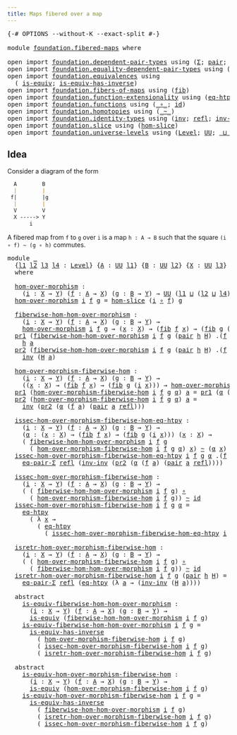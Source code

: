 ```yaml
---
title: Maps fibered over a map
---
```


<pre class="Agda"><a id="49" class="Symbol">{-#</a> <a id="53" class="Keyword">OPTIONS</a> <a id="61" class="Pragma">--without-K</a> <a id="73" class="Pragma">--exact-split</a> <a id="87" class="Symbol">#-}</a>

<a id="92" class="Keyword">module</a> <a id="99" href="foundation.fibered-maps.html" class="Module">foundation.fibered-maps</a> <a id="123" class="Keyword">where</a>

<a id="130" class="Keyword">open</a> <a id="135" class="Keyword">import</a> <a id="142" href="foundation.dependent-pair-types.html" class="Module">foundation.dependent-pair-types</a> <a id="174" class="Keyword">using</a> <a id="180" class="Symbol">(</a><a id="181" href="foundation-core.dependent-pair-types.html#515" class="Record">Σ</a><a id="182" class="Symbol">;</a> <a id="184" href="foundation-core.dependent-pair-types.html#588" class="InductiveConstructor">pair</a><a id="188" class="Symbol">;</a> <a id="190" href="foundation-core.dependent-pair-types.html#605" class="Field">pr1</a><a id="193" class="Symbol">;</a> <a id="195" href="foundation-core.dependent-pair-types.html#617" class="Field">pr2</a><a id="198" class="Symbol">)</a>
<a id="200" class="Keyword">open</a> <a id="205" class="Keyword">import</a> <a id="212" href="foundation.equality-dependent-pair-types.html" class="Module">foundation.equality-dependent-pair-types</a> <a id="253" class="Keyword">using</a> <a id="259" class="Symbol">(</a><a id="260" href="foundation-core.equality-dependent-pair-types.html#1278" class="Function">eq-pair-Σ</a><a id="269" class="Symbol">)</a>
<a id="271" class="Keyword">open</a> <a id="276" class="Keyword">import</a> <a id="283" href="foundation.equivalences.html" class="Module">foundation.equivalences</a> <a id="307" class="Keyword">using</a>
  <a id="315" class="Symbol">(</a> <a id="317" href="foundation-core.equivalences.html#1556" class="Function">is-equiv</a><a id="325" class="Symbol">;</a> <a id="327" href="foundation-core.equivalences.html#3013" class="Function">is-equiv-has-inverse</a><a id="347" class="Symbol">)</a>
<a id="349" class="Keyword">open</a> <a id="354" class="Keyword">import</a> <a id="361" href="foundation.fibers-of-maps.html" class="Module">foundation.fibers-of-maps</a> <a id="387" class="Keyword">using</a> <a id="393" class="Symbol">(</a><a id="394" href="foundation-core.fibers-of-maps.html#994" class="Function">fib</a><a id="397" class="Symbol">)</a>
<a id="399" class="Keyword">open</a> <a id="404" class="Keyword">import</a> <a id="411" href="foundation.function-extensionality.html" class="Module">foundation.function-extensionality</a> <a id="446" class="Keyword">using</a> <a id="452" class="Symbol">(</a><a id="453" href="foundation-core.function-extensionality.html#1463" class="Function">eq-htpy</a><a id="460" class="Symbol">)</a>
<a id="462" class="Keyword">open</a> <a id="467" class="Keyword">import</a> <a id="474" href="foundation.functions.html" class="Module">foundation.functions</a> <a id="495" class="Keyword">using</a> <a id="501" class="Symbol">(</a><a id="502" href="foundation-core.functions.html#420" class="Function Operator">_∘_</a><a id="505" class="Symbol">;</a> <a id="507" href="foundation-core.functions.html#322" class="Function">id</a><a id="509" class="Symbol">)</a>
<a id="511" class="Keyword">open</a> <a id="516" class="Keyword">import</a> <a id="523" href="foundation.homotopies.html" class="Module">foundation.homotopies</a> <a id="545" class="Keyword">using</a> <a id="551" class="Symbol">(</a><a id="552" href="foundation-core.homotopies.html#1249" class="Function Operator">_~_</a><a id="555" class="Symbol">)</a>
<a id="557" class="Keyword">open</a> <a id="562" class="Keyword">import</a> <a id="569" href="foundation.identity-types.html" class="Module">foundation.identity-types</a> <a id="595" class="Keyword">using</a> <a id="601" class="Symbol">(</a><a id="602" href="foundation-core.identity-types.html#2729" class="Function">inv</a><a id="605" class="Symbol">;</a> <a id="607" href="foundation-core.identity-types.html#1820" class="InductiveConstructor">refl</a><a id="611" class="Symbol">;</a> <a id="613" href="foundation-core.identity-types.html#3332" class="Function">inv-inv</a><a id="620" class="Symbol">)</a>
<a id="622" class="Keyword">open</a> <a id="627" class="Keyword">import</a> <a id="634" href="foundation.slice.html" class="Module">foundation.slice</a> <a id="651" class="Keyword">using</a> <a id="657" class="Symbol">(</a><a id="658" href="foundation.slice.html#2949" class="Function">hom-slice</a><a id="667" class="Symbol">)</a>
<a id="669" class="Keyword">open</a> <a id="674" class="Keyword">import</a> <a id="681" href="foundation.universe-levels.html" class="Module">foundation.universe-levels</a> <a id="708" class="Keyword">using</a> <a id="714" class="Symbol">(</a><a id="715" href="Agda.Primitive.html#597" class="Postulate">Level</a><a id="720" class="Symbol">;</a> <a id="722" href="foundation-core.universe-levels.html#235" class="Primitive">UU</a><a id="724" class="Symbol">;</a> <a id="726" href="Agda.Primitive.html#810" class="Primitive Operator">_⊔_</a><a id="729" class="Symbol">)</a>
</pre>
## Idea

Consider a diagram of the form

```md
  A        B
  |        |
 f|        |g
  |        |
  V        V
  X -----> Y
       i
```

A fibered map from `f` to `g` over `i` is a map `h : A → B` such that the square `(i ∘ f) ~ (g ∘ h)` commutes.

<pre class="Agda"><a id="996" class="Keyword">module</a> <a id="1003" href="foundation.fibered-maps.html#1003" class="Module">_</a>
  <a id="1007" class="Symbol">{</a><a id="1008" href="foundation.fibered-maps.html#1008" class="Bound">l1</a> <a id="1011" href="foundation.fibered-maps.html#1011" class="Bound">l2</a> <a id="1014" href="foundation.fibered-maps.html#1014" class="Bound">l3</a> <a id="1017" href="foundation.fibered-maps.html#1017" class="Bound">l4</a> <a id="1020" class="Symbol">:</a> <a id="1022" href="Agda.Primitive.html#597" class="Postulate">Level</a><a id="1027" class="Symbol">}</a> <a id="1029" class="Symbol">{</a><a id="1030" href="foundation.fibered-maps.html#1030" class="Bound">A</a> <a id="1032" class="Symbol">:</a> <a id="1034" href="foundation-core.universe-levels.html#235" class="Primitive">UU</a> <a id="1037" href="foundation.fibered-maps.html#1008" class="Bound">l1</a><a id="1039" class="Symbol">}</a> <a id="1041" class="Symbol">{</a><a id="1042" href="foundation.fibered-maps.html#1042" class="Bound">B</a> <a id="1044" class="Symbol">:</a> <a id="1046" href="foundation-core.universe-levels.html#235" class="Primitive">UU</a> <a id="1049" href="foundation.fibered-maps.html#1011" class="Bound">l2</a><a id="1051" class="Symbol">}</a> <a id="1053" class="Symbol">{</a><a id="1054" href="foundation.fibered-maps.html#1054" class="Bound">X</a> <a id="1056" class="Symbol">:</a> <a id="1058" href="foundation-core.universe-levels.html#235" class="Primitive">UU</a> <a id="1061" href="foundation.fibered-maps.html#1014" class="Bound">l3</a><a id="1063" class="Symbol">}</a> <a id="1065" class="Symbol">{</a><a id="1066" href="foundation.fibered-maps.html#1066" class="Bound">Y</a> <a id="1068" class="Symbol">:</a> <a id="1070" href="foundation-core.universe-levels.html#235" class="Primitive">UU</a> <a id="1073" href="foundation.fibered-maps.html#1017" class="Bound">l4</a><a id="1075" class="Symbol">}</a>
  <a id="1079" class="Keyword">where</a>

  <a id="1088" href="foundation.fibered-maps.html#1088" class="Function">hom-over-morphism</a> <a id="1106" class="Symbol">:</a>
    <a id="1112" class="Symbol">(</a><a id="1113" href="foundation.fibered-maps.html#1113" class="Bound">i</a> <a id="1115" class="Symbol">:</a> <a id="1117" href="foundation.fibered-maps.html#1054" class="Bound">X</a> <a id="1119" class="Symbol">→</a> <a id="1121" href="foundation.fibered-maps.html#1066" class="Bound">Y</a><a id="1122" class="Symbol">)</a> <a id="1124" class="Symbol">(</a><a id="1125" href="foundation.fibered-maps.html#1125" class="Bound">f</a> <a id="1127" class="Symbol">:</a> <a id="1129" href="foundation.fibered-maps.html#1030" class="Bound">A</a> <a id="1131" class="Symbol">→</a> <a id="1133" href="foundation.fibered-maps.html#1054" class="Bound">X</a><a id="1134" class="Symbol">)</a> <a id="1136" class="Symbol">(</a><a id="1137" href="foundation.fibered-maps.html#1137" class="Bound">g</a> <a id="1139" class="Symbol">:</a> <a id="1141" href="foundation.fibered-maps.html#1042" class="Bound">B</a> <a id="1143" class="Symbol">→</a> <a id="1145" href="foundation.fibered-maps.html#1066" class="Bound">Y</a><a id="1146" class="Symbol">)</a> <a id="1148" class="Symbol">→</a> <a id="1150" href="foundation-core.universe-levels.html#235" class="Primitive">UU</a> <a id="1153" class="Symbol">(</a><a id="1154" href="foundation.fibered-maps.html#1008" class="Bound">l1</a> <a id="1157" href="Agda.Primitive.html#810" class="Primitive Operator">⊔</a> <a id="1159" class="Symbol">(</a><a id="1160" href="foundation.fibered-maps.html#1011" class="Bound">l2</a> <a id="1163" href="Agda.Primitive.html#810" class="Primitive Operator">⊔</a> <a id="1165" href="foundation.fibered-maps.html#1017" class="Bound">l4</a><a id="1167" class="Symbol">))</a>
  <a id="1172" href="foundation.fibered-maps.html#1088" class="Function">hom-over-morphism</a> <a id="1190" href="foundation.fibered-maps.html#1190" class="Bound">i</a> <a id="1192" href="foundation.fibered-maps.html#1192" class="Bound">f</a> <a id="1194" href="foundation.fibered-maps.html#1194" class="Bound">g</a> <a id="1196" class="Symbol">=</a> <a id="1198" href="foundation.slice.html#2949" class="Function">hom-slice</a> <a id="1208" class="Symbol">(</a><a id="1209" href="foundation.fibered-maps.html#1190" class="Bound">i</a> <a id="1211" href="foundation-core.functions.html#420" class="Function Operator">∘</a> <a id="1213" href="foundation.fibered-maps.html#1192" class="Bound">f</a><a id="1214" class="Symbol">)</a> <a id="1216" href="foundation.fibered-maps.html#1194" class="Bound">g</a>

  <a id="1221" href="foundation.fibered-maps.html#1221" class="Function">fiberwise-hom-hom-over-morphism</a> <a id="1253" class="Symbol">:</a>
    <a id="1259" class="Symbol">(</a><a id="1260" href="foundation.fibered-maps.html#1260" class="Bound">i</a> <a id="1262" class="Symbol">:</a> <a id="1264" href="foundation.fibered-maps.html#1054" class="Bound">X</a> <a id="1266" class="Symbol">→</a> <a id="1268" href="foundation.fibered-maps.html#1066" class="Bound">Y</a><a id="1269" class="Symbol">)</a> <a id="1271" class="Symbol">(</a><a id="1272" href="foundation.fibered-maps.html#1272" class="Bound">f</a> <a id="1274" class="Symbol">:</a> <a id="1276" href="foundation.fibered-maps.html#1030" class="Bound">A</a> <a id="1278" class="Symbol">→</a> <a id="1280" href="foundation.fibered-maps.html#1054" class="Bound">X</a><a id="1281" class="Symbol">)</a> <a id="1283" class="Symbol">(</a><a id="1284" href="foundation.fibered-maps.html#1284" class="Bound">g</a> <a id="1286" class="Symbol">:</a> <a id="1288" href="foundation.fibered-maps.html#1042" class="Bound">B</a> <a id="1290" class="Symbol">→</a> <a id="1292" href="foundation.fibered-maps.html#1066" class="Bound">Y</a><a id="1293" class="Symbol">)</a> <a id="1295" class="Symbol">→</a>
    <a id="1301" href="foundation.fibered-maps.html#1088" class="Function">hom-over-morphism</a> <a id="1319" href="foundation.fibered-maps.html#1260" class="Bound">i</a> <a id="1321" href="foundation.fibered-maps.html#1272" class="Bound">f</a> <a id="1323" href="foundation.fibered-maps.html#1284" class="Bound">g</a> <a id="1325" class="Symbol">→</a> <a id="1327" class="Symbol">(</a><a id="1328" href="foundation.fibered-maps.html#1328" class="Bound">x</a> <a id="1330" class="Symbol">:</a> <a id="1332" href="foundation.fibered-maps.html#1054" class="Bound">X</a><a id="1333" class="Symbol">)</a> <a id="1335" class="Symbol">→</a> <a id="1337" class="Symbol">(</a><a id="1338" href="foundation-core.fibers-of-maps.html#994" class="Function">fib</a> <a id="1342" href="foundation.fibered-maps.html#1272" class="Bound">f</a> <a id="1344" href="foundation.fibered-maps.html#1328" class="Bound">x</a><a id="1345" class="Symbol">)</a> <a id="1347" class="Symbol">→</a> <a id="1349" class="Symbol">(</a><a id="1350" href="foundation-core.fibers-of-maps.html#994" class="Function">fib</a> <a id="1354" href="foundation.fibered-maps.html#1284" class="Bound">g</a> <a id="1356" class="Symbol">(</a><a id="1357" href="foundation.fibered-maps.html#1260" class="Bound">i</a> <a id="1359" href="foundation.fibered-maps.html#1328" class="Bound">x</a><a id="1360" class="Symbol">))</a>
  <a id="1365" href="foundation-core.dependent-pair-types.html#605" class="Field">pr1</a> <a id="1369" class="Symbol">(</a><a id="1370" href="foundation.fibered-maps.html#1221" class="Function">fiberwise-hom-hom-over-morphism</a> <a id="1402" href="foundation.fibered-maps.html#1402" class="Bound">i</a> <a id="1404" href="foundation.fibered-maps.html#1404" class="Bound">f</a> <a id="1406" href="foundation.fibered-maps.html#1406" class="Bound">g</a> <a id="1408" class="Symbol">(</a><a id="1409" href="foundation-core.dependent-pair-types.html#588" class="InductiveConstructor">pair</a> <a id="1414" href="foundation.fibered-maps.html#1414" class="Bound">h</a> <a id="1416" href="foundation.fibered-maps.html#1416" class="Bound">H</a><a id="1417" class="Symbol">)</a> <a id="1419" class="DottedPattern Symbol">.(</a><a id="1421" href="foundation.fibered-maps.html#1404" class="DottedPattern Bound">f</a> <a id="1423" href="foundation.fibered-maps.html#1432" class="DottedPattern Bound">a</a><a id="1424" class="DottedPattern Symbol">)</a> <a id="1426" class="Symbol">(</a><a id="1427" href="foundation-core.dependent-pair-types.html#588" class="InductiveConstructor">pair</a> <a id="1432" href="foundation.fibered-maps.html#1432" class="Bound">a</a> <a id="1434" href="foundation-core.identity-types.html#1820" class="InductiveConstructor">refl</a><a id="1438" class="Symbol">))</a> <a id="1441" class="Symbol">=</a>
    <a id="1447" href="foundation.fibered-maps.html#1414" class="Bound">h</a> <a id="1449" href="foundation.fibered-maps.html#1432" class="Bound">a</a>
  <a id="1453" href="foundation-core.dependent-pair-types.html#617" class="Field">pr2</a> <a id="1457" class="Symbol">(</a><a id="1458" href="foundation.fibered-maps.html#1221" class="Function">fiberwise-hom-hom-over-morphism</a> <a id="1490" href="foundation.fibered-maps.html#1490" class="Bound">i</a> <a id="1492" href="foundation.fibered-maps.html#1492" class="Bound">f</a> <a id="1494" href="foundation.fibered-maps.html#1494" class="Bound">g</a> <a id="1496" class="Symbol">(</a><a id="1497" href="foundation-core.dependent-pair-types.html#588" class="InductiveConstructor">pair</a> <a id="1502" href="foundation.fibered-maps.html#1502" class="Bound">h</a> <a id="1504" href="foundation.fibered-maps.html#1504" class="Bound">H</a><a id="1505" class="Symbol">)</a> <a id="1507" class="DottedPattern Symbol">.(</a><a id="1509" href="foundation.fibered-maps.html#1492" class="DottedPattern Bound">f</a> <a id="1511" href="foundation.fibered-maps.html#1520" class="DottedPattern Bound">a</a><a id="1512" class="DottedPattern Symbol">)</a> <a id="1514" class="Symbol">(</a><a id="1515" href="foundation-core.dependent-pair-types.html#588" class="InductiveConstructor">pair</a> <a id="1520" href="foundation.fibered-maps.html#1520" class="Bound">a</a> <a id="1522" href="foundation-core.identity-types.html#1820" class="InductiveConstructor">refl</a><a id="1526" class="Symbol">))</a> <a id="1529" class="Symbol">=</a>
    <a id="1535" href="foundation-core.identity-types.html#2729" class="Function">inv</a> <a id="1539" class="Symbol">(</a><a id="1540" href="foundation.fibered-maps.html#1504" class="Bound">H</a> <a id="1542" href="foundation.fibered-maps.html#1520" class="Bound">a</a><a id="1543" class="Symbol">)</a>

  <a id="1548" href="foundation.fibered-maps.html#1548" class="Function">hom-over-morphism-fiberwise-hom</a> <a id="1580" class="Symbol">:</a>
    <a id="1586" class="Symbol">(</a><a id="1587" href="foundation.fibered-maps.html#1587" class="Bound">i</a> <a id="1589" class="Symbol">:</a> <a id="1591" href="foundation.fibered-maps.html#1054" class="Bound">X</a> <a id="1593" class="Symbol">→</a> <a id="1595" href="foundation.fibered-maps.html#1066" class="Bound">Y</a><a id="1596" class="Symbol">)</a> <a id="1598" class="Symbol">(</a><a id="1599" href="foundation.fibered-maps.html#1599" class="Bound">f</a> <a id="1601" class="Symbol">:</a> <a id="1603" href="foundation.fibered-maps.html#1030" class="Bound">A</a> <a id="1605" class="Symbol">→</a> <a id="1607" href="foundation.fibered-maps.html#1054" class="Bound">X</a><a id="1608" class="Symbol">)</a> <a id="1610" class="Symbol">(</a><a id="1611" href="foundation.fibered-maps.html#1611" class="Bound">g</a> <a id="1613" class="Symbol">:</a> <a id="1615" href="foundation.fibered-maps.html#1042" class="Bound">B</a> <a id="1617" class="Symbol">→</a> <a id="1619" href="foundation.fibered-maps.html#1066" class="Bound">Y</a><a id="1620" class="Symbol">)</a> <a id="1622" class="Symbol">→</a>
    <a id="1628" class="Symbol">((</a><a id="1630" href="foundation.fibered-maps.html#1630" class="Bound">x</a> <a id="1632" class="Symbol">:</a> <a id="1634" href="foundation.fibered-maps.html#1054" class="Bound">X</a><a id="1635" class="Symbol">)</a> <a id="1637" class="Symbol">→</a> <a id="1639" class="Symbol">(</a><a id="1640" href="foundation-core.fibers-of-maps.html#994" class="Function">fib</a> <a id="1644" href="foundation.fibered-maps.html#1599" class="Bound">f</a> <a id="1646" href="foundation.fibered-maps.html#1630" class="Bound">x</a><a id="1647" class="Symbol">)</a> <a id="1649" class="Symbol">→</a> <a id="1651" class="Symbol">(</a><a id="1652" href="foundation-core.fibers-of-maps.html#994" class="Function">fib</a> <a id="1656" href="foundation.fibered-maps.html#1611" class="Bound">g</a> <a id="1658" class="Symbol">(</a><a id="1659" href="foundation.fibered-maps.html#1587" class="Bound">i</a> <a id="1661" href="foundation.fibered-maps.html#1630" class="Bound">x</a><a id="1662" class="Symbol">)))</a> <a id="1666" class="Symbol">→</a> <a id="1668" href="foundation.fibered-maps.html#1088" class="Function">hom-over-morphism</a> <a id="1686" href="foundation.fibered-maps.html#1587" class="Bound">i</a> <a id="1688" href="foundation.fibered-maps.html#1599" class="Bound">f</a> <a id="1690" href="foundation.fibered-maps.html#1611" class="Bound">g</a>
  <a id="1694" href="foundation-core.dependent-pair-types.html#605" class="Field">pr1</a> <a id="1698" class="Symbol">(</a><a id="1699" href="foundation.fibered-maps.html#1548" class="Function">hom-over-morphism-fiberwise-hom</a> <a id="1731" href="foundation.fibered-maps.html#1731" class="Bound">i</a> <a id="1733" href="foundation.fibered-maps.html#1733" class="Bound">f</a> <a id="1735" href="foundation.fibered-maps.html#1735" class="Bound">g</a> <a id="1737" href="foundation.fibered-maps.html#1737" class="Bound">α</a><a id="1738" class="Symbol">)</a> <a id="1740" href="foundation.fibered-maps.html#1740" class="Bound">a</a> <a id="1742" class="Symbol">=</a> <a id="1744" href="foundation-core.dependent-pair-types.html#605" class="Field">pr1</a> <a id="1748" class="Symbol">(</a><a id="1749" href="foundation.fibered-maps.html#1737" class="Bound">α</a> <a id="1751" class="Symbol">(</a><a id="1752" href="foundation.fibered-maps.html#1733" class="Bound">f</a> <a id="1754" href="foundation.fibered-maps.html#1740" class="Bound">a</a><a id="1755" class="Symbol">)</a> <a id="1757" class="Symbol">(</a><a id="1758" href="foundation-core.dependent-pair-types.html#588" class="InductiveConstructor">pair</a> <a id="1763" href="foundation.fibered-maps.html#1740" class="Bound">a</a> <a id="1765" href="foundation-core.identity-types.html#1820" class="InductiveConstructor">refl</a><a id="1769" class="Symbol">))</a>
  <a id="1774" href="foundation-core.dependent-pair-types.html#617" class="Field">pr2</a> <a id="1778" class="Symbol">(</a><a id="1779" href="foundation.fibered-maps.html#1548" class="Function">hom-over-morphism-fiberwise-hom</a> <a id="1811" href="foundation.fibered-maps.html#1811" class="Bound">i</a> <a id="1813" href="foundation.fibered-maps.html#1813" class="Bound">f</a> <a id="1815" href="foundation.fibered-maps.html#1815" class="Bound">g</a> <a id="1817" href="foundation.fibered-maps.html#1817" class="Bound">α</a><a id="1818" class="Symbol">)</a> <a id="1820" href="foundation.fibered-maps.html#1820" class="Bound">a</a> <a id="1822" class="Symbol">=</a>
    <a id="1828" href="foundation-core.identity-types.html#2729" class="Function">inv</a> <a id="1832" class="Symbol">(</a><a id="1833" href="foundation-core.dependent-pair-types.html#617" class="Field">pr2</a> <a id="1837" class="Symbol">(</a><a id="1838" href="foundation.fibered-maps.html#1817" class="Bound">α</a> <a id="1840" class="Symbol">(</a><a id="1841" href="foundation.fibered-maps.html#1813" class="Bound">f</a> <a id="1843" href="foundation.fibered-maps.html#1820" class="Bound">a</a><a id="1844" class="Symbol">)</a> <a id="1846" class="Symbol">(</a><a id="1847" href="foundation-core.dependent-pair-types.html#588" class="InductiveConstructor">pair</a> <a id="1852" href="foundation.fibered-maps.html#1820" class="Bound">a</a> <a id="1854" href="foundation-core.identity-types.html#1820" class="InductiveConstructor">refl</a><a id="1858" class="Symbol">)))</a>

  <a id="1865" href="foundation.fibered-maps.html#1865" class="Function">issec-hom-over-morphism-fiberwise-hom-eq-htpy</a> <a id="1911" class="Symbol">:</a>
    <a id="1917" class="Symbol">(</a><a id="1918" href="foundation.fibered-maps.html#1918" class="Bound">i</a> <a id="1920" class="Symbol">:</a> <a id="1922" href="foundation.fibered-maps.html#1054" class="Bound">X</a> <a id="1924" class="Symbol">→</a> <a id="1926" href="foundation.fibered-maps.html#1066" class="Bound">Y</a><a id="1927" class="Symbol">)</a> <a id="1929" class="Symbol">(</a><a id="1930" href="foundation.fibered-maps.html#1930" class="Bound">f</a> <a id="1932" class="Symbol">:</a> <a id="1934" href="foundation.fibered-maps.html#1030" class="Bound">A</a> <a id="1936" class="Symbol">→</a> <a id="1938" href="foundation.fibered-maps.html#1054" class="Bound">X</a><a id="1939" class="Symbol">)</a> <a id="1941" class="Symbol">(</a><a id="1942" href="foundation.fibered-maps.html#1942" class="Bound">g</a> <a id="1944" class="Symbol">:</a> <a id="1946" href="foundation.fibered-maps.html#1042" class="Bound">B</a> <a id="1948" class="Symbol">→</a> <a id="1950" href="foundation.fibered-maps.html#1066" class="Bound">Y</a><a id="1951" class="Symbol">)</a> <a id="1953" class="Symbol">→</a>
    <a id="1959" class="Symbol">(</a><a id="1960" href="foundation.fibered-maps.html#1960" class="Bound">α</a> <a id="1962" class="Symbol">:</a> <a id="1964" class="Symbol">(</a><a id="1965" href="foundation.fibered-maps.html#1965" class="Bound">x</a> <a id="1967" class="Symbol">:</a> <a id="1969" href="foundation.fibered-maps.html#1054" class="Bound">X</a><a id="1970" class="Symbol">)</a> <a id="1972" class="Symbol">→</a> <a id="1974" class="Symbol">(</a><a id="1975" href="foundation-core.fibers-of-maps.html#994" class="Function">fib</a> <a id="1979" href="foundation.fibered-maps.html#1930" class="Bound">f</a> <a id="1981" href="foundation.fibered-maps.html#1965" class="Bound">x</a><a id="1982" class="Symbol">)</a> <a id="1984" class="Symbol">→</a> <a id="1986" class="Symbol">(</a><a id="1987" href="foundation-core.fibers-of-maps.html#994" class="Function">fib</a> <a id="1991" href="foundation.fibered-maps.html#1942" class="Bound">g</a> <a id="1993" class="Symbol">(</a><a id="1994" href="foundation.fibered-maps.html#1918" class="Bound">i</a> <a id="1996" href="foundation.fibered-maps.html#1965" class="Bound">x</a><a id="1997" class="Symbol">)))</a> <a id="2001" class="Symbol">(</a><a id="2002" href="foundation.fibered-maps.html#2002" class="Bound">x</a> <a id="2004" class="Symbol">:</a> <a id="2006" href="foundation.fibered-maps.html#1054" class="Bound">X</a><a id="2007" class="Symbol">)</a> <a id="2009" class="Symbol">→</a>
    <a id="2015" class="Symbol">(</a> <a id="2017" href="foundation.fibered-maps.html#1221" class="Function">fiberwise-hom-hom-over-morphism</a> <a id="2049" href="foundation.fibered-maps.html#1918" class="Bound">i</a> <a id="2051" href="foundation.fibered-maps.html#1930" class="Bound">f</a> <a id="2053" href="foundation.fibered-maps.html#1942" class="Bound">g</a>
      <a id="2061" class="Symbol">(</a> <a id="2063" href="foundation.fibered-maps.html#1548" class="Function">hom-over-morphism-fiberwise-hom</a> <a id="2095" href="foundation.fibered-maps.html#1918" class="Bound">i</a> <a id="2097" href="foundation.fibered-maps.html#1930" class="Bound">f</a> <a id="2099" href="foundation.fibered-maps.html#1942" class="Bound">g</a> <a id="2101" href="foundation.fibered-maps.html#1960" class="Bound">α</a><a id="2102" class="Symbol">)</a> <a id="2104" href="foundation.fibered-maps.html#2002" class="Bound">x</a><a id="2105" class="Symbol">)</a> <a id="2107" href="foundation-core.homotopies.html#1249" class="Function Operator">~</a> <a id="2109" class="Symbol">(</a><a id="2110" href="foundation.fibered-maps.html#1960" class="Bound">α</a> <a id="2112" href="foundation.fibered-maps.html#2002" class="Bound">x</a><a id="2113" class="Symbol">)</a>
  <a id="2117" href="foundation.fibered-maps.html#1865" class="Function">issec-hom-over-morphism-fiberwise-hom-eq-htpy</a> <a id="2163" href="foundation.fibered-maps.html#2163" class="Bound">i</a> <a id="2165" href="foundation.fibered-maps.html#2165" class="Bound">f</a> <a id="2167" href="foundation.fibered-maps.html#2167" class="Bound">g</a> <a id="2169" href="foundation.fibered-maps.html#2169" class="Bound">α</a> <a id="2171" class="DottedPattern Symbol">.(</a><a id="2173" href="foundation.fibered-maps.html#2165" class="DottedPattern Bound">f</a> <a id="2175" href="foundation.fibered-maps.html#2184" class="DottedPattern Bound">a</a><a id="2176" class="DottedPattern Symbol">)</a> <a id="2178" class="Symbol">(</a><a id="2179" href="foundation-core.dependent-pair-types.html#588" class="InductiveConstructor">pair</a> <a id="2184" href="foundation.fibered-maps.html#2184" class="Bound">a</a> <a id="2186" href="foundation-core.identity-types.html#1820" class="InductiveConstructor">refl</a><a id="2190" class="Symbol">)</a> <a id="2192" class="Symbol">=</a>
    <a id="2198" href="foundation-core.equality-dependent-pair-types.html#1278" class="Function">eq-pair-Σ</a> <a id="2208" href="foundation-core.identity-types.html#1820" class="InductiveConstructor">refl</a> <a id="2213" class="Symbol">(</a><a id="2214" href="foundation-core.identity-types.html#3332" class="Function">inv-inv</a> <a id="2222" class="Symbol">(</a><a id="2223" href="foundation-core.dependent-pair-types.html#617" class="Field">pr2</a> <a id="2227" class="Symbol">(</a><a id="2228" href="foundation.fibered-maps.html#2169" class="Bound">α</a> <a id="2230" class="Symbol">(</a><a id="2231" href="foundation.fibered-maps.html#2165" class="Bound">f</a> <a id="2233" href="foundation.fibered-maps.html#2184" class="Bound">a</a><a id="2234" class="Symbol">)</a> <a id="2236" class="Symbol">(</a><a id="2237" href="foundation-core.dependent-pair-types.html#588" class="InductiveConstructor">pair</a> <a id="2242" href="foundation.fibered-maps.html#2184" class="Bound">a</a> <a id="2244" href="foundation-core.identity-types.html#1820" class="InductiveConstructor">refl</a><a id="2248" class="Symbol">))))</a>

  <a id="2256" href="foundation.fibered-maps.html#2256" class="Function">issec-hom-over-morphism-fiberwise-hom</a> <a id="2294" class="Symbol">:</a>
    <a id="2300" class="Symbol">(</a><a id="2301" href="foundation.fibered-maps.html#2301" class="Bound">i</a> <a id="2303" class="Symbol">:</a> <a id="2305" href="foundation.fibered-maps.html#1054" class="Bound">X</a> <a id="2307" class="Symbol">→</a> <a id="2309" href="foundation.fibered-maps.html#1066" class="Bound">Y</a><a id="2310" class="Symbol">)</a> <a id="2312" class="Symbol">(</a><a id="2313" href="foundation.fibered-maps.html#2313" class="Bound">f</a> <a id="2315" class="Symbol">:</a> <a id="2317" href="foundation.fibered-maps.html#1030" class="Bound">A</a> <a id="2319" class="Symbol">→</a> <a id="2321" href="foundation.fibered-maps.html#1054" class="Bound">X</a><a id="2322" class="Symbol">)</a> <a id="2324" class="Symbol">(</a><a id="2325" href="foundation.fibered-maps.html#2325" class="Bound">g</a> <a id="2327" class="Symbol">:</a> <a id="2329" href="foundation.fibered-maps.html#1042" class="Bound">B</a> <a id="2331" class="Symbol">→</a> <a id="2333" href="foundation.fibered-maps.html#1066" class="Bound">Y</a><a id="2334" class="Symbol">)</a> <a id="2336" class="Symbol">→</a>
    <a id="2342" class="Symbol">(</a> <a id="2344" class="Symbol">(</a> <a id="2346" href="foundation.fibered-maps.html#1221" class="Function">fiberwise-hom-hom-over-morphism</a> <a id="2378" href="foundation.fibered-maps.html#2301" class="Bound">i</a> <a id="2380" href="foundation.fibered-maps.html#2313" class="Bound">f</a> <a id="2382" href="foundation.fibered-maps.html#2325" class="Bound">g</a><a id="2383" class="Symbol">)</a> <a id="2385" href="foundation-core.functions.html#420" class="Function Operator">∘</a>
      <a id="2393" class="Symbol">(</a> <a id="2395" href="foundation.fibered-maps.html#1548" class="Function">hom-over-morphism-fiberwise-hom</a> <a id="2427" href="foundation.fibered-maps.html#2301" class="Bound">i</a> <a id="2429" href="foundation.fibered-maps.html#2313" class="Bound">f</a> <a id="2431" href="foundation.fibered-maps.html#2325" class="Bound">g</a><a id="2432" class="Symbol">))</a> <a id="2435" href="foundation-core.homotopies.html#1249" class="Function Operator">~</a> <a id="2437" href="foundation-core.functions.html#322" class="Function">id</a>
  <a id="2442" href="foundation.fibered-maps.html#2256" class="Function">issec-hom-over-morphism-fiberwise-hom</a> <a id="2480" href="foundation.fibered-maps.html#2480" class="Bound">i</a> <a id="2482" href="foundation.fibered-maps.html#2482" class="Bound">f</a> <a id="2484" href="foundation.fibered-maps.html#2484" class="Bound">g</a> <a id="2486" href="foundation.fibered-maps.html#2486" class="Bound">α</a> <a id="2488" class="Symbol">=</a>
    <a id="2494" href="foundation-core.function-extensionality.html#1463" class="Function">eq-htpy</a>
      <a id="2508" class="Symbol">(</a> <a id="2510" class="Symbol">λ</a> <a id="2512" href="foundation.fibered-maps.html#2512" class="Bound">x</a> <a id="2514" class="Symbol">→</a>
        <a id="2524" class="Symbol">(</a> <a id="2526" href="foundation-core.function-extensionality.html#1463" class="Function">eq-htpy</a>
          <a id="2544" class="Symbol">(</a> <a id="2546" href="foundation.fibered-maps.html#1865" class="Function">issec-hom-over-morphism-fiberwise-hom-eq-htpy</a> <a id="2592" href="foundation.fibered-maps.html#2480" class="Bound">i</a> <a id="2594" href="foundation.fibered-maps.html#2482" class="Bound">f</a> <a id="2596" href="foundation.fibered-maps.html#2484" class="Bound">g</a> <a id="2598" href="foundation.fibered-maps.html#2486" class="Bound">α</a> <a id="2600" href="foundation.fibered-maps.html#2512" class="Bound">x</a><a id="2601" class="Symbol">)))</a>

  <a id="2608" href="foundation.fibered-maps.html#2608" class="Function">isretr-hom-over-morphism-fiberwise-hom</a> <a id="2647" class="Symbol">:</a>
    <a id="2653" class="Symbol">(</a><a id="2654" href="foundation.fibered-maps.html#2654" class="Bound">i</a> <a id="2656" class="Symbol">:</a> <a id="2658" href="foundation.fibered-maps.html#1054" class="Bound">X</a> <a id="2660" class="Symbol">→</a> <a id="2662" href="foundation.fibered-maps.html#1066" class="Bound">Y</a><a id="2663" class="Symbol">)</a> <a id="2665" class="Symbol">(</a><a id="2666" href="foundation.fibered-maps.html#2666" class="Bound">f</a> <a id="2668" class="Symbol">:</a> <a id="2670" href="foundation.fibered-maps.html#1030" class="Bound">A</a> <a id="2672" class="Symbol">→</a> <a id="2674" href="foundation.fibered-maps.html#1054" class="Bound">X</a><a id="2675" class="Symbol">)</a> <a id="2677" class="Symbol">(</a><a id="2678" href="foundation.fibered-maps.html#2678" class="Bound">g</a> <a id="2680" class="Symbol">:</a> <a id="2682" href="foundation.fibered-maps.html#1042" class="Bound">B</a> <a id="2684" class="Symbol">→</a> <a id="2686" href="foundation.fibered-maps.html#1066" class="Bound">Y</a><a id="2687" class="Symbol">)</a> <a id="2689" class="Symbol">→</a>
    <a id="2695" class="Symbol">(</a> <a id="2697" class="Symbol">(</a> <a id="2699" href="foundation.fibered-maps.html#1548" class="Function">hom-over-morphism-fiberwise-hom</a> <a id="2731" href="foundation.fibered-maps.html#2654" class="Bound">i</a> <a id="2733" href="foundation.fibered-maps.html#2666" class="Bound">f</a> <a id="2735" href="foundation.fibered-maps.html#2678" class="Bound">g</a><a id="2736" class="Symbol">)</a> <a id="2738" href="foundation-core.functions.html#420" class="Function Operator">∘</a>
      <a id="2746" class="Symbol">(</a> <a id="2748" href="foundation.fibered-maps.html#1221" class="Function">fiberwise-hom-hom-over-morphism</a> <a id="2780" href="foundation.fibered-maps.html#2654" class="Bound">i</a> <a id="2782" href="foundation.fibered-maps.html#2666" class="Bound">f</a> <a id="2784" href="foundation.fibered-maps.html#2678" class="Bound">g</a><a id="2785" class="Symbol">))</a> <a id="2788" href="foundation-core.homotopies.html#1249" class="Function Operator">~</a> <a id="2790" href="foundation-core.functions.html#322" class="Function">id</a>
  <a id="2795" href="foundation.fibered-maps.html#2608" class="Function">isretr-hom-over-morphism-fiberwise-hom</a> <a id="2834" href="foundation.fibered-maps.html#2834" class="Bound">i</a> <a id="2836" href="foundation.fibered-maps.html#2836" class="Bound">f</a> <a id="2838" href="foundation.fibered-maps.html#2838" class="Bound">g</a> <a id="2840" class="Symbol">(</a><a id="2841" href="foundation-core.dependent-pair-types.html#588" class="InductiveConstructor">pair</a> <a id="2846" href="foundation.fibered-maps.html#2846" class="Bound">h</a> <a id="2848" href="foundation.fibered-maps.html#2848" class="Bound">H</a><a id="2849" class="Symbol">)</a> <a id="2851" class="Symbol">=</a>
    <a id="2857" href="foundation-core.equality-dependent-pair-types.html#1278" class="Function">eq-pair-Σ</a> <a id="2867" href="foundation-core.identity-types.html#1820" class="InductiveConstructor">refl</a> <a id="2872" class="Symbol">(</a><a id="2873" href="foundation-core.function-extensionality.html#1463" class="Function">eq-htpy</a> <a id="2881" class="Symbol">(λ</a> <a id="2884" href="foundation.fibered-maps.html#2884" class="Bound">a</a> <a id="2886" class="Symbol">→</a> <a id="2888" class="Symbol">(</a><a id="2889" href="foundation-core.identity-types.html#3332" class="Function">inv-inv</a> <a id="2897" class="Symbol">(</a><a id="2898" href="foundation.fibered-maps.html#2848" class="Bound">H</a> <a id="2900" href="foundation.fibered-maps.html#2884" class="Bound">a</a><a id="2901" class="Symbol">))))</a>

  <a id="2909" class="Keyword">abstract</a>
    <a id="2922" href="foundation.fibered-maps.html#2922" class="Function">is-equiv-fiberwise-hom-hom-over-morphism</a> <a id="2963" class="Symbol">:</a>
      <a id="2971" class="Symbol">(</a><a id="2972" href="foundation.fibered-maps.html#2972" class="Bound">i</a> <a id="2974" class="Symbol">:</a> <a id="2976" href="foundation.fibered-maps.html#1054" class="Bound">X</a> <a id="2978" class="Symbol">→</a> <a id="2980" href="foundation.fibered-maps.html#1066" class="Bound">Y</a><a id="2981" class="Symbol">)</a> <a id="2983" class="Symbol">(</a><a id="2984" href="foundation.fibered-maps.html#2984" class="Bound">f</a> <a id="2986" class="Symbol">:</a> <a id="2988" href="foundation.fibered-maps.html#1030" class="Bound">A</a> <a id="2990" class="Symbol">→</a> <a id="2992" href="foundation.fibered-maps.html#1054" class="Bound">X</a><a id="2993" class="Symbol">)</a> <a id="2995" class="Symbol">(</a><a id="2996" href="foundation.fibered-maps.html#2996" class="Bound">g</a> <a id="2998" class="Symbol">:</a> <a id="3000" href="foundation.fibered-maps.html#1042" class="Bound">B</a> <a id="3002" class="Symbol">→</a> <a id="3004" href="foundation.fibered-maps.html#1066" class="Bound">Y</a><a id="3005" class="Symbol">)</a> <a id="3007" class="Symbol">→</a>
      <a id="3015" href="foundation-core.equivalences.html#1556" class="Function">is-equiv</a> <a id="3024" class="Symbol">(</a><a id="3025" href="foundation.fibered-maps.html#1221" class="Function">fiberwise-hom-hom-over-morphism</a> <a id="3057" href="foundation.fibered-maps.html#2972" class="Bound">i</a> <a id="3059" href="foundation.fibered-maps.html#2984" class="Bound">f</a> <a id="3061" href="foundation.fibered-maps.html#2996" class="Bound">g</a><a id="3062" class="Symbol">)</a>
    <a id="3068" href="foundation.fibered-maps.html#2922" class="Function">is-equiv-fiberwise-hom-hom-over-morphism</a> <a id="3109" href="foundation.fibered-maps.html#3109" class="Bound">i</a> <a id="3111" href="foundation.fibered-maps.html#3111" class="Bound">f</a> <a id="3113" href="foundation.fibered-maps.html#3113" class="Bound">g</a> <a id="3115" class="Symbol">=</a>
      <a id="3123" href="foundation-core.equivalences.html#3013" class="Function">is-equiv-has-inverse</a>
        <a id="3152" class="Symbol">(</a> <a id="3154" href="foundation.fibered-maps.html#1548" class="Function">hom-over-morphism-fiberwise-hom</a> <a id="3186" href="foundation.fibered-maps.html#3109" class="Bound">i</a> <a id="3188" href="foundation.fibered-maps.html#3111" class="Bound">f</a> <a id="3190" href="foundation.fibered-maps.html#3113" class="Bound">g</a><a id="3191" class="Symbol">)</a>
        <a id="3201" class="Symbol">(</a> <a id="3203" href="foundation.fibered-maps.html#2256" class="Function">issec-hom-over-morphism-fiberwise-hom</a> <a id="3241" href="foundation.fibered-maps.html#3109" class="Bound">i</a> <a id="3243" href="foundation.fibered-maps.html#3111" class="Bound">f</a> <a id="3245" href="foundation.fibered-maps.html#3113" class="Bound">g</a><a id="3246" class="Symbol">)</a>
        <a id="3256" class="Symbol">(</a> <a id="3258" href="foundation.fibered-maps.html#2608" class="Function">isretr-hom-over-morphism-fiberwise-hom</a> <a id="3297" href="foundation.fibered-maps.html#3109" class="Bound">i</a> <a id="3299" href="foundation.fibered-maps.html#3111" class="Bound">f</a> <a id="3301" href="foundation.fibered-maps.html#3113" class="Bound">g</a><a id="3302" class="Symbol">)</a>

  <a id="3307" class="Keyword">abstract</a>
    <a id="3320" href="foundation.fibered-maps.html#3320" class="Function">is-equiv-hom-over-morphism-fiberwise-hom</a> <a id="3361" class="Symbol">:</a>
      <a id="3369" class="Symbol">(</a><a id="3370" href="foundation.fibered-maps.html#3370" class="Bound">i</a> <a id="3372" class="Symbol">:</a> <a id="3374" href="foundation.fibered-maps.html#1054" class="Bound">X</a> <a id="3376" class="Symbol">→</a> <a id="3378" href="foundation.fibered-maps.html#1066" class="Bound">Y</a><a id="3379" class="Symbol">)</a> <a id="3381" class="Symbol">(</a><a id="3382" href="foundation.fibered-maps.html#3382" class="Bound">f</a> <a id="3384" class="Symbol">:</a> <a id="3386" href="foundation.fibered-maps.html#1030" class="Bound">A</a> <a id="3388" class="Symbol">→</a> <a id="3390" href="foundation.fibered-maps.html#1054" class="Bound">X</a><a id="3391" class="Symbol">)</a> <a id="3393" class="Symbol">(</a><a id="3394" href="foundation.fibered-maps.html#3394" class="Bound">g</a> <a id="3396" class="Symbol">:</a> <a id="3398" href="foundation.fibered-maps.html#1042" class="Bound">B</a> <a id="3400" class="Symbol">→</a> <a id="3402" href="foundation.fibered-maps.html#1066" class="Bound">Y</a><a id="3403" class="Symbol">)</a> <a id="3405" class="Symbol">→</a>
      <a id="3413" href="foundation-core.equivalences.html#1556" class="Function">is-equiv</a> <a id="3422" class="Symbol">(</a><a id="3423" href="foundation.fibered-maps.html#1548" class="Function">hom-over-morphism-fiberwise-hom</a> <a id="3455" href="foundation.fibered-maps.html#3370" class="Bound">i</a> <a id="3457" href="foundation.fibered-maps.html#3382" class="Bound">f</a> <a id="3459" href="foundation.fibered-maps.html#3394" class="Bound">g</a><a id="3460" class="Symbol">)</a>
    <a id="3466" href="foundation.fibered-maps.html#3320" class="Function">is-equiv-hom-over-morphism-fiberwise-hom</a> <a id="3507" href="foundation.fibered-maps.html#3507" class="Bound">i</a> <a id="3509" href="foundation.fibered-maps.html#3509" class="Bound">f</a> <a id="3511" href="foundation.fibered-maps.html#3511" class="Bound">g</a> <a id="3513" class="Symbol">=</a>
      <a id="3521" href="foundation-core.equivalences.html#3013" class="Function">is-equiv-has-inverse</a>
        <a id="3550" class="Symbol">(</a> <a id="3552" href="foundation.fibered-maps.html#1221" class="Function">fiberwise-hom-hom-over-morphism</a> <a id="3584" href="foundation.fibered-maps.html#3507" class="Bound">i</a> <a id="3586" href="foundation.fibered-maps.html#3509" class="Bound">f</a> <a id="3588" href="foundation.fibered-maps.html#3511" class="Bound">g</a><a id="3589" class="Symbol">)</a>
        <a id="3599" class="Symbol">(</a> <a id="3601" href="foundation.fibered-maps.html#2608" class="Function">isretr-hom-over-morphism-fiberwise-hom</a> <a id="3640" href="foundation.fibered-maps.html#3507" class="Bound">i</a> <a id="3642" href="foundation.fibered-maps.html#3509" class="Bound">f</a> <a id="3644" href="foundation.fibered-maps.html#3511" class="Bound">g</a><a id="3645" class="Symbol">)</a>
        <a id="3655" class="Symbol">(</a> <a id="3657" href="foundation.fibered-maps.html#2256" class="Function">issec-hom-over-morphism-fiberwise-hom</a> <a id="3695" href="foundation.fibered-maps.html#3507" class="Bound">i</a> <a id="3697" href="foundation.fibered-maps.html#3509" class="Bound">f</a> <a id="3699" href="foundation.fibered-maps.html#3511" class="Bound">g</a><a id="3700" class="Symbol">)</a>
</pre>
